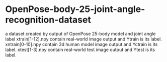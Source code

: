 # OpenPose-body-25-joint-angle-recognition-dataset
a dataset created by output of OpenPose 25-body model and joint angle label
xtrain[1-12].npy contain real-world image output and
Ytrain is its label.
xntrain[0-10].npy contain 3d human model image output and
Yctrain is its label.
xtest[1-3].npy contain real-world test image output and
Ytest is its label.
